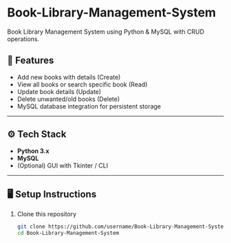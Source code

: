 # Book-Library-Management-System
Book Library Management System using Python &amp; MySQL with CRUD operations.

## 🚀 Features
- Add new books with details (Create)
- View all books or search specific book (Read)
- Update book details (Update)
- Delete unwanted/old books (Delete)
- MySQL database integration for persistent storage

---

## ⚙️ Tech Stack
- **Python 3.x**
- **MySQL**
- (Optional) GUI with Tkinter / CLI

---

## 🖥️ Setup Instructions
1. Clone this repository  
   ```bash
   git clone https://github.com/username/Book-Library-Management-System.git
   cd Book-Library-Management-System
